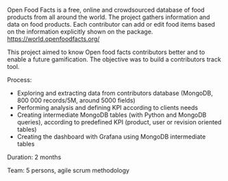 Open Food Facts is a free, online and crowdsourced database of food products from all around the world. The project gathers information and data on food products. 
Each contributor can add or edit food items based on the information explicitly shown on the package. https://world.openfoodfacts.org/

This project aimed to know Open food facts contributors better and to enable a future gamification. 
The objective was to build a contributors track tool. 

Process:
- Exploring and extracting data from contributors database (MongoDB, 800 000 records/5M, around 5000 fields)
- Performing analysis and defining KPI according to clients needs
- Creating intermediate MongoDB tables (with Python and MongoDB queries), according to predefined KPI (product, user or revision oriented tables)
- Creating the dashboard with Grafana using MongoDB intermediate tables

Duration: 2 months

Team: 5 persons, agile scrum methodology
